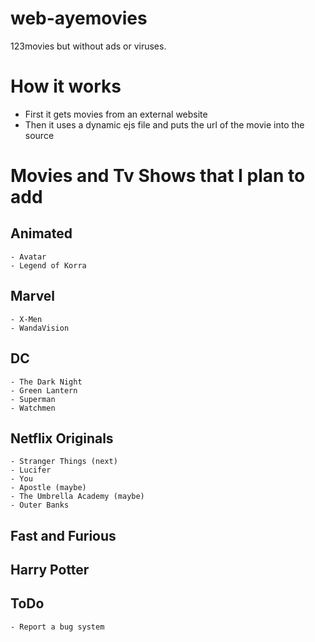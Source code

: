 # web-ayemovies
123movies but without ads or viruses.

# How it works
- First it gets movies from an external website
- Then it uses a dynamic ejs file and puts the url of the movie into the source

# Movies and Tv Shows that I plan to add
## Animated
    - Avatar
    - Legend of Korra

## Marvel
    - X-Men
    - WandaVision

## DC
    - The Dark Night
    - Green Lantern
    - Superman
    - Watchmen

## Netflix Originals
    - Stranger Things (next)
    - Lucifer
    - You
    - Apostle (maybe)
    - The Umbrella Academy (maybe)
    - Outer Banks

## Fast and Furious

## Harry Potter

## ToDo
    - Report a bug system